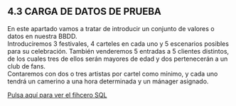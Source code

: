 ## 4.3 CARGA DE DATOS DE PRUEBA

En este apartado vamos a tratar de introducir un conjunto de valores o datos en nuestra BBDD.  
Introduciremos 3 festivales, 4 carteles en cada uno y 5 escenarios posibles para su celebración. También venderemos 5 entradas a 5 clientes distintos, de los cuales tres de ellos serán mayores de edad y dos pertenecerán a un club de fans.  
Contaremos con dos o tres artistas por cartel como mínimo, y cada uno tendrá un camerino a una hora determinada y un mánager asignado.

[Pulsa aquí para ver el fihcero SQL](https://github.com/jmm-1999/QuevedoFest/blob/master/SQL/InsercionDatos.sql)
